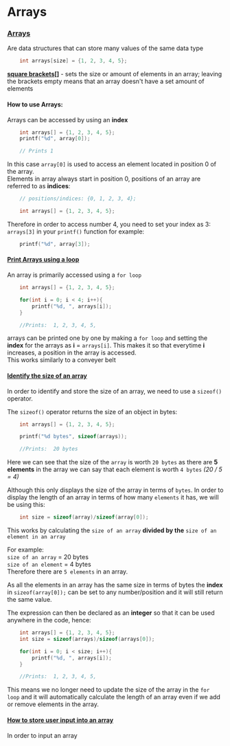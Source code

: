 # Arrays

### <ins>Arrays</ins>
Are data structures that can store many values of the same data type

```c
    int arrays[size] = {1, 2, 3, 4, 5};
```
<ins>**square brackets[]**</ins> - sets the size or amount of elements in an array; leaving the brackets empty means that an array doesn't have a set amount of elements

#### **How to use Arrays**: 
Arrays can be accessed by using an **index**

```c
    int arrays[] = {1, 2, 3, 4, 5};
    printf("%d", array[0]);

    // Prints 1
```
In this case ``array[0]`` is used to access an element located in position 0 of the array.
<br> Elements in array always start in position 0, positions of an array are referred to as **indices**:

```c
    // positions/indices: {0, 1, 2, 3, 4};

    int arrays[] = {1, 2, 3, 4, 5};
```

Therefore in order to access number 4, you need to set your index as 3: ``arrays[3]`` in your `printf()` function for example:
```c
    printf("%d", array[3]);
```

#### <ins>Print Arrays using a loop</ins>

An array is primarily accessed using a `for loop`

```c
    int arrays[] = {1, 2, 3, 4, 5};

    for(int i = 0; i < 4; i++){
        printf("%d, ", arrays[i]);
    }

    //Prints:  1, 2, 3, 4, 5, 
``` 
arrays can be printed one by one by making a `for loop` and setting the **index** for the arrays as **i** = `arrays[i]`. This makes it so that everytime **i** increases, a position in the array is accessed.
<br> This works similarly to a conveyer belt

#### <ins>Identify the size of an array</ins>

In order to identify and store the size of an array, we need to use a `sizeof()` operator.

The `sizeof()` operator returns the size of an object in bytes:
```c
    int arrays[] = {1, 2, 3, 4, 5};

    printf("%d bytes", sizeof(arrays));

    //Prints:  20 bytes 
``` 
Here we can see that the size of the `array` is worth `20 bytes` as there are **5 elements** in the array we can say that each element is worth `4 bytes` *(20 / 5 = 4)*

Although this only displays the size of the array in terms of `bytes`. In order to display the length of an array in terms of how many `elements` it has, we will be using this:
```c
    int size = sizeof(array)/sizeof(array[0]);
``` 
This works by calculating the `size of an array` **divided by the** `size of an element in an array` 

For example:
<br>`size of an array` = 20 bytes
<br>`size of an element` = 4 bytes
<br>Therefore there are `5 elements` in an array.

As all the elements in an array has the same size in terms of bytes the **index** in `sizeof(array[0]);` can be set to any number/position and it will still return the same value.

The expression can then be declared as an **integer** so that it can be used anywhere in the code, hence:
```c
    int arrays[] = {1, 2, 3, 4, 5};
    int size = sizeof(arrays)/sizeof(arrays[0]);

    for(int i = 0; i < size; i++){
        printf("%d, ", arrays[i]);
    }

    //Prints:  1, 2, 3, 4, 5, 
``` 
This means we no longer need to update the size of the array in the `for loop` and it will automatically calculate the length of an array even if we add or remove elements in the array.

#### <ins>How to store user input into an array</ins>
In order to input an array